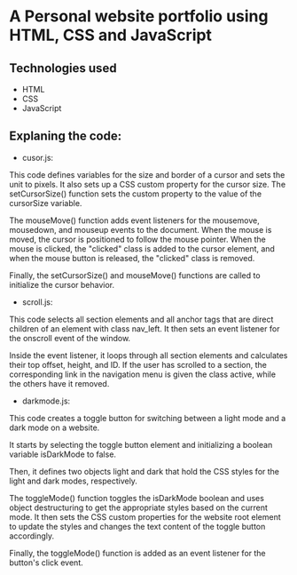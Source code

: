# A Personal website portfolio using HTML, CSS and JavaScript
  
 ## Technologies used
  - HTML
  - CSS
  - JavaScript
  
  ## Explaning the code:
  
  - cusor.js:
  
  This code defines variables for the size and border of a cursor and sets the unit to pixels. It also sets up a CSS custom property for the cursor size.
  The setCursorSize() function sets the custom property to the value of the cursorSize variable.
  
  The mouseMove() function adds event listeners for the mousemove, mousedown, and mouseup events to the document. When the mouse is moved, the cursor is positioned to   follow the mouse pointer. When the mouse is clicked, the "clicked" class is added to the cursor element, and when the mouse button is released, the "clicked" class    is removed.

  Finally, the setCursorSize() and mouseMove() functions are called to initialize the cursor behavior.
  
  
  - scroll.js:
  
  This code selects all section elements and all anchor tags that are direct children of an element with class nav_left. It then sets an event listener for the onscroll event of the window.

Inside the event listener, it loops through all section elements and calculates their top offset, height, and ID. If the user has scrolled to a section, the corresponding link in the navigation menu is given the class active, while the others have it removed.

  
  - darkmode.js:
  
  This code creates a toggle button for switching between a light mode and a dark mode on a website.

It starts by selecting the toggle button element and initializing a boolean variable isDarkMode to false.

Then, it defines two objects light and dark that hold the CSS styles for the light and dark modes, respectively.

The toggleMode() function toggles the isDarkMode boolean and uses object destructuring to get the appropriate styles based on the current mode. It then sets the CSS custom properties for the website root element to update the styles and changes the text content of the toggle button accordingly.

Finally, the toggleMode() function is added as an event listener for the button's click event.

    
